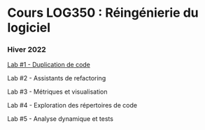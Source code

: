 # Cours LOG350 : Réingénierie du logiciel

### Hiver 2022

[Lab #1 - Duplication de code](https://github.com/ETS-LOG530/LabsH22/blob/main/Laboratoire%201/Laboratoire%201%20-%20Duplication%20du%20code.md)

Lab #2 - Assistants de refactoring

Lab #3 - Métriques et visualisation

Lab #4 - Exploration des répertoires de code

Lab #5 - Analyse dynamique et tests

